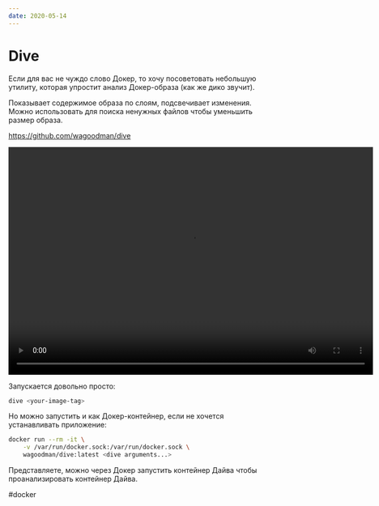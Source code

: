 ```yaml
---
date: 2020-05-14
---
```


# Dive

Если для вас не чуждо слово Докер, то хочу посоветовать небольшую утилиту, которая упростит анализ Докер-образа (как же дико звучит).

Показывает содержимое образа по слоям, подсвечивает изменения. Можно использовать для поиска ненужных файлов чтобы уменьшить размер образа.

https://github.com/wagoodman/dive

<video width="720" height="450" controls>
  <source src="dive.mp4" type="video/mp4">
</video>

Запускается довольно просто:

```bash
dive <your-image-tag>
```

Но можно запустить и как Докер-контейнер, если не хочется устанавливать приложение:

```bash
docker run --rm -it \
    -v /var/run/docker.sock:/var/run/docker.sock \
    wagoodman/dive:latest <dive arguments...>
```

Представляете, можно через Докер запустить контейнер Дайва чтобы проанализировать контейнер Дайва.

#docker
